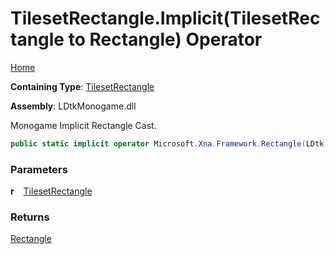 # TilesetRectangle\.Implicit\(TilesetRectangle to Rectangle\) Operator

[Home](../../../README.md)

**Containing Type**: [TilesetRectangle](../README.md)

**Assembly**: LDtkMonogame\.dll

  
 Monogame Implicit Rectangle Cast\. 

```csharp
public static implicit operator Microsoft.Xna.Framework.Rectangle(LDtk.TilesetRectangle r)
```

### Parameters

**r** &ensp; [TilesetRectangle](../README.md)

### Returns

[Rectangle](https://docs.microsoft.com/en-us/dotnet/api/microsoft.xna.framework.rectangle)

